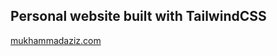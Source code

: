 ## Personal website built with TailwindCSS
<a href = "https://mukhammadaziz.com/">mukhammadaziz.com</a>
